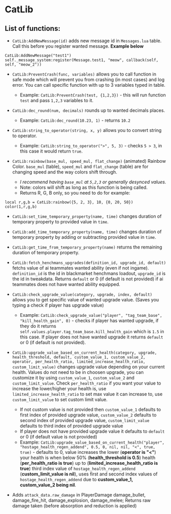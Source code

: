 # **CatLib**
## List of functions:
* `CatLib:AddNewMessage(id)` adds new message id in `Messages.lua` table. Call this before you register wanted message. **Example below**
```
CatLib:AddNewMessage("test1")
self._message_system:register(Message.test1, "meow", callback(self, self, "meow_2"))
```

  
* `CatLib:PreventCrash(func, variables)` allows you to call function in safe mode which will prevent you from crashing (in most cases) and log error. You can call specific function with up to 3 variables typed in table.
    * Example: `CatLib:PreventCrash(test, {1,2,3})` - this will run function `test` and pass `1,2,3` variables to it.
      
* `CatLib:dec_round(num, decimals)` rounds up to wanted decimals places.
    * Example: `CatLib:dec_round(10.23, 1)` - returns `10.2`
      
* `CatLib:string_to_operator(string, x, y)` allows you to convert string to operator.
    * Example: `CatLib:string_to_operator(">", 5, 3)` - checks `5 > 3`, in this case it would return `true`.
 
*  `CatLib:rainbow(base_mul, speed_mul, flat_change)` (animated) Rainbow Color. `base_mul` (table), `speed_mul` and `flat_change` (table) are for changing speed and the way colors shift through.
    * *I recommend having `base_mul` at `5,2,3` or generally desynced values.*
    * Note: colors will shift as long as this function is being called.
    *  Returns R, G, B only, so you need to do for example:
```
local r,g,b = CatLib:rainbow({5, 2, 3}, 10, {0, 20, 50})
color(1,r,g,b)
```
 
* `CatLib:set_time_temporary_property(name, time)` changes duration of temporary property to provided value in `time`.
  
* `CatLib:add_time_temporary_property(name, time)` changes duration of temporary property by adding or subtracting provided value in `time`.

* `CatLib:get_time_from_temporary_property(name)` returns the remaining duration of temporary property.

* `CatLib:fetch_henchmans_upgrades(definition_id, upgrade_id, default)` fetchs value of ai teammates wanted ability (even if not ingame). `definition_id` is the id in blackmarket henchmans loadout, `upgrade_id` is the id in tweakdata. Returns `default` or 0 (if default is not provided) if ai teammates does not have wanted ability equipped.

* `CatLib:check_upgrade_value(category, upgrade, index, default)` allows you to get specific value of wanted upgrade value. (Saves you typing a check if player has upgrade value)
    * Example: `CatLib:check_upgrade_value("player", "tag_team_base", "kill_health_gain", 0)` - checks if player has wanted upgrade, if they do it returns `self.values.player.tag_team_base.kill_health_gain` which is `1.5` in this case. If player does not have wanted upgrade it returns `default` or 0 (if default is not provided).
 
* `CatLib:upgrade_value_based_on_current_health(category, upgrade, health_threshold, default, custom_value_1, custom_value_2, operator, per_health_ratio, limited_increase_health_ratio, custom_limit_value)` changes upgrade value depending on your current health. Values do not need to be in choosen upgrade, you can customize it by using `custom_value_1`, `custom_value_2` and `custom_limit_value`. Check `per_health_ratio` if you want your value to increase the lower/higher your health is, use `limited_increase_health_ratio` to set max value it can increase to, use `custom_limit_value` to set custom limit value.
    * If not custom value is not provided then `custom_value_1` defaults to first index of provided upgrade value, `custom_value_2` defaults to second index of provided upgrade value, `custom_limit_value` defaults to third index of provided upgrade value
    * If player does not have provided upgrade value it defaults to `default` or 0 (if default value is not provided)
    * Example: `CatLib:upgrade_value_based_on_current_health("player", "hostage_health_regen_addend", 0.5, 0, nil, nil, "<", true, true)` - defaults to 0, value increases the lower (**operator is "<"**) your health is when below 50% (**health_threshold is 0.5**) health (**per_health_ratio is true**) up to (**limited_increase_health_ratio is true**) third index value of `hostage_health_regen_addend` (**custom_limit_value is nil**), uses first and second index values of `hostage_health_regen_addend` due to **custom_value_1, custom_value_2 being nil**.
 
 * Adds `attack_data.raw_damage` in PlayerDamage damage_bullet, damage_fire_hit, damage_explosion, damage_melee; Returns raw damage taken (before absorption and reduction is applied)
